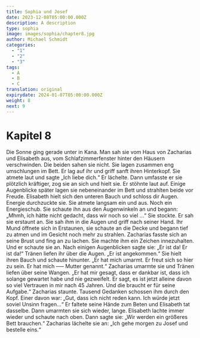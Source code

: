 ```yaml
---
title: Sophia und Josef
date: 2023-12-08T05:00:00.000Z
description: A description
type: sophia
image: images/sophia/chapter8.jpg
author: Michael Schmidt
categories:
  - "1"
  - "2"
  - "3"
tags:
  - A
  - B
  - C
translation: original
expirydate: 2024-01-07T05:00:00.000Z
weight: 8
next: 9
---
```

# Kapitel 8

Die Sonne ging gerade unter in Kana. Man sah sie vom Haus von Zacharias und Elisabeth aus, vom Schlafzimmerfenster hinter den Häusern verschwinden. Die beiden sahen sie nicht. Sie lagen zusammen eng umschlungen im Bett. Er lag auf ihr und griff sanft ihren Hinterkopf. Sie atmete laut und sagte „Ich liebe dich.“ Er lächelte. Dann umfasste er sie plötzlich kräftiger, zog sie an sich und hielt sie. Er stöhnte laut auf. Einige Augenblicke später lagen sie nebeneinander im Bett und strahlten beide vor Freude. Elisabeth hielt sich den unteren Bauch und schloss dir Augen. Energie durchzuckte sie. Sie atmete langsam ein und aus. Noch ein Energieschub. Sie schaute ihn aus den Augenwinkeln an und begann: „Mhmh, ich hätte nicht gedacht, dass wir noch so viel …“ Sie stockte. Er sah sie erstaunt an. Sie sah ihm in die Augen und griff nach seiner Hand. Ihr Mund öffnete sich in Erstaunen, sie schaute an die Decke und begann tief zu atmen und im Gesicht noch mehr zu strahlen. Zacharias fasste sich an seine Brust und fing an zu lachen. Sie machte ihm ein Zeichen innezuhalten. Und er schaute sie an. 
Nach einigen Augenblicken sagte sie: „Er ist da! Er ist da!“ Tränen liefen ihr über die Augen. „Er ist angekommen.“ Sie hielt ihren Bauch und schaute hinunter. „Er hat mich umarmt. Er freut sich so hier zu sein. Er hat mich ––– Mutter genannt.“
Zacharias umarmte sie und Tränen liefen über seine Wangen.
„Er hat mir gesagt, dass er dankbar ist, dass ich solange gewartet habe und nie gezweifelt. Er sagt, es ist jetzt alleine davon so viel Vertrauen in mir nach 45 Jahren. Und die braucht er für seine Aufgabe.“ Zacharias staunte. Tausend Gedanken schossen ihm durch den Kopf. Einer davon war: „Gut, dass ich nicht reden kann. Ich würde jetzt soviel Unsinn fragen…“ Er faltete seine Hände zum Beten und Elisabeth tat dasselbe. Dann umarmten sie sich wieder, lange. Elisabeth lachte immer wieder und schaute nach oben. Dann sagte sie: „Wir werden ein größeres Bett brauchen.“ Zacharias lächelte sie an: „Ich gehe morgen zu Josef und bestelle eins.“

